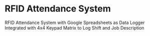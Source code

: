 # RFID Attendance System
RFID Attendance System with Google Spreadsheets as Data Logger
Integrated with 4x4 Keypad Matrix to Log Shift and Job Description
